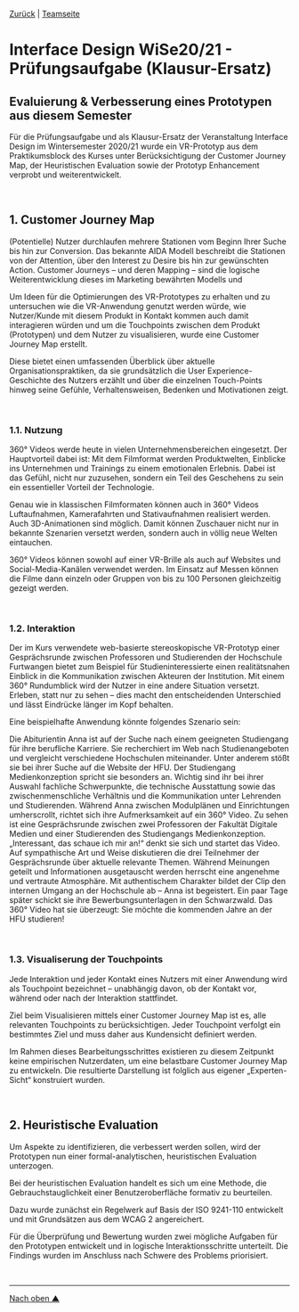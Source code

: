 [Zurück](https://github.com/milena-sagert/IFD-WiSe20-21) | [Teamseite](https://webuser.hs-furtwangen.de/~rag/lehre/WiSe20-21/IFD/Kursinhalt/Team/)
# Interface Design WiSe20/21 - Prüfungsaufgabe (Klausur-Ersatz)

## Evaluierung & Verbesserung eines Prototypen aus diesem Semester

Für die Prüfungsaufgabe und als Klausur-Ersatz der Veranstaltung Interface Design im Wintersemester 2020/21 wurde ein VR-Prototyp aus dem Praktikumsblock des Kurses unter Berücksichtigung der Customer Journey Map, der Heuristischen Evaluation sowie der Prototyp Enhancement verprobt und weiterentwickelt. 

&nbsp;

## 1. Customer Journey Map

(Potentielle) Nutzer durchlaufen mehrere Stationen vom Beginn Ihrer Suche bis hin zur Conversion. Das bekannte AIDA Modell beschreibt die Stationen von der Attention, über den Interest zu Desire bis hin zur gewünschten Action. Customer Journeys – und deren Mapping – sind die logische Weiterentwicklung dieses im Marketing bewährten Modells und

Um Ideen für die Optimierungen des VR-Prototypes zu erhalten und zu untersuchen wie die VR-Anwendung genutzt werden würde, wie Nutzer/Kunde mit diesem Produkt in Kontakt kommen auch damit interagieren würden und um die Touchpoints zwischen dem Produkt (Prototypen) und dem Nutzer zu visualisieren, wurde eine Customer Journey Map erstellt.

Diese bietet einen umfassenden Überblick über aktuelle Organisationspraktiken, da sie grundsätzlich die User Experience-Geschichte des Nutzers erzählt und über die einzelnen Touch-Points hinweg seine Gefühle, Verhaltensweisen, Bedenken und Motivationen zeigt.

&nbsp;

### 1.1. Nutzung

360° Videos werde heute in vielen Unternehmensbereichen eingesetzt. Der Hauptvorteil dabei ist: Mit dem Filmformat werden Produktwelten, Einblicke ins Unternehmen und Trainings zu einem emotionalen Erlebnis. Dabei ist das Gefühl, nicht nur zuzusehen, sondern ein Teil des Geschehens zu sein ein essentieller Vorteil der Technologie.

Genau wie in klassischen Filmformaten können auch in 360° Videos Luftaufnahmen, Kamerafahrten und Stativaufnahmen realisiert werden. Auch 3D-Animationen sind möglich. Damit können Zuschauer nicht nur in bekannte Szenarien versetzt werden, sondern auch in völlig neue Welten eintauchen.

360° Videos können sowohl auf einer VR-Brille als auch auf Websites und Social-Media-Kanälen verwendet werden. Im Einsatz auf Messen können die Filme dann einzeln oder Gruppen von bis zu 100 Personen gleichzeitig gezeigt werden.

&nbsp;

### 1.2. Interaktion

Der im Kurs verwendete web-basierte stereoskopische VR-Prototyp einer Gesprächsrunde zwischen Professoren und Studierenden der Hochschule Furtwangen bietet zum Beispiel für Studieninteressierte einen realitätsnahen Einblick in die Kommunikation zwischen Akteuren der Institution. Mit einem 360° Rundumblick wird der Nutzer in eine andere Situation versetzt. Erleben, statt nur zu sehen – dies macht den entscheidenden Unterschied und lässt Eindrücke länger im Kopf behalten. 

Eine beispielhafte Anwendung könnte folgendes Szenario sein: 

Die Abiturientin Anna ist auf der Suche nach einem geeigneten Studiengang für ihre berufliche Karriere. Sie recherchiert im Web nach Studienangeboten und vergleicht verschiedene Hochschulen miteinander. Unter anderem stößt sie bei ihrer Suche auf die Website der HFU. Der Studiengang Medienkonzeption spricht sie besonders an. Wichtig sind ihr bei ihrer Auswahl fachliche Schwerpunkte, die technische Ausstattung sowie das zwischenmenschliche Verhältnis und die Kommunikation unter Lehrenden und Studierenden. Während Anna zwischen Modulplänen und Einrichtungen umherscrollt, richtet sich ihre Aufmerksamkeit auf ein 360° Video. Zu sehen ist eine Gesprächsrunde zwischen zwei Professoren der Fakultät Digitale Medien und einer Studierenden des Studiengangs Medienkonzeption. „Interessant, das schaue ich mir an!“ denkt sie sich und startet das Video. Auf sympathische Art und Weise diskutieren die drei Teilnehmer der Gesprächsrunde über aktuelle relevante Themen. Während Meinungen geteilt und Informationen ausgetauscht werden herrscht eine angenehme und vertraute Atmosphäre. Mit authentischem Charakter bildet der Clip den internen Umgang an der Hochschule ab – Anna ist begeistert.
Ein paar Tage später schickt sie ihre Bewerbungsunterlagen in den Schwarzwald. Das 360° Video hat sie überzeugt: Sie möchte die kommenden Jahre an der HFU studieren! 

&nbsp;

### 1.3. Visualiserung der Touchpoints

Jede Interaktion und jeder Kontakt eines Nutzers mit einer Anwendung wird als Touchpoint bezeichnet – unabhängig davon, ob der Kontakt vor, während oder nach der Interaktion stattfindet.

Ziel beim Visualisieren mittels einer Customer Journey Map ist es, alle relevanten Touchpoints zu berücksichtigen. Jeder Touchpoint verfolgt ein bestimmtes Ziel und muss daher aus Kundensicht definiert werden. 

Im Rahmen dieses Bearbeitungsschrittes existieren zu diesem Zeitpunkt keine empirischen Nutzerdaten, um eine belastbare Customer Journey Map zu entwickeln. Die resultierte Darstellung ist folglich aus eigener „Experten-Sicht“ konstruiert wurden.


&nbsp;


## 2. Heuristische Evaluation

Um Aspekte zu identifizieren, die verbessert werden sollen, wird der Prototypen nun einer formal-analytischen, heuristischen Evaluation unterzogen.

Bei der heuristischen Evaluation handelt es sich um eine Methode, die Gebrauchstauglichkeit einer Benutzeroberfläche formativ zu beurteilen.

Dazu wurde zunächst ein Regelwerk auf Basis der ISO 9241-110 entwickelt und mit Grundsätzen aus dem WCAG 2 angereichert. 

Für die Überprüfung und Bewertung wurden zwei mögliche Aufgaben für den Prototypen entwickelt und in logische Interaktionsschritte unterteilt. Die Findings wurden im Anschluss nach Schwere des Problems priorisiert.



&nbsp;

---
[Nach oben &#x25B2;](#top)